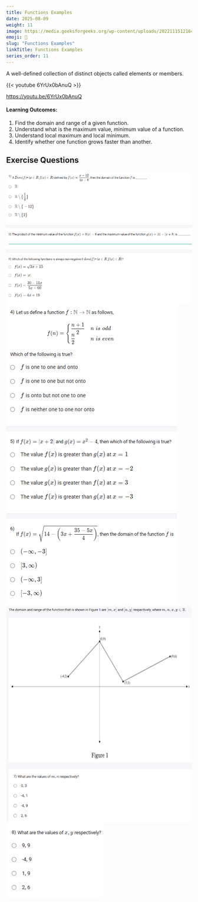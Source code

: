 ```yaml
---
title: Functions Examples
date: 2025-08-09
weight: 11
image: https://media.geeksforgeeks.org/wp-content/uploads/20221115121641/function3.png
emoji: 🧮
slug: "Functions Examples"
linkTitle: Functions Examples
series_order: 11
---
```


A well-defined collection of distinct objects called elements or members.

{{< youtube 6YrUx0bAnuQ >}}

https://youtu.be/6YrUx0bAnuQ

#### Learning Outcomes:

1. Find the domain and range of a given function.
2. Understand what is the maximum value, minimum value of a function.
3. Understand ​local maximum​ and ​local minimum​.
4. Identify whether one function grows faster than another.

## Exercise Questions

![alt text](image.png)
![alt text](image-1.png)
![alt text](image-2.png)
![alt text](image-3.png)
